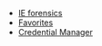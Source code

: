 * [IE forensics](http://hh.diva-portal.org/smash/get/diva2:635743/FULLTEXT02.pdf)
* [Favorites](https://www.xploreforensics.com/blog/internet-explorer-forensic-artifacts-analysis.html)
* [Credential Manager](https://www.nirsoft.net/utils/credentials_file_view.html)
